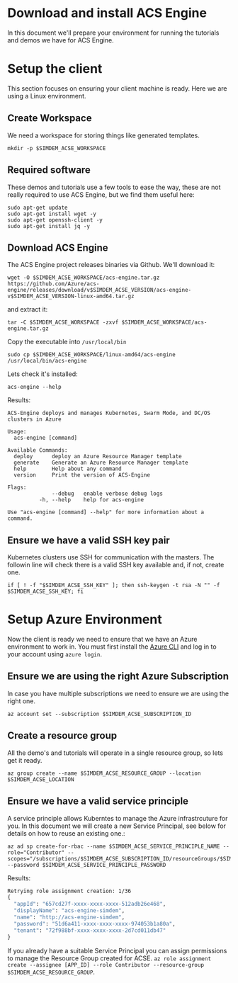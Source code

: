 # Download and install ACS Engine

In this document we'll prepare your environment for running the
tutorials and demos we have for ACS Engine.

# Setup the client

This section focuses on ensuring your client machine is ready. Here we
are using a Linux environment.

## Create Workspace

We need a workspace for storing things like generated templates.

```
mkdir -p $SIMDEM_ACSE_WORKSPACE
```

## Required software

These demos and tutorials use a few tools to ease the way, these are
not really required to use ACS Engine, but we find them useful here:

```
sudo apt-get update
sudo apt-get install wget -y
sudo apt-get openssh-client -y
sudo apt-get install jq -y
```

## Download ACS Engine

The ACS Engine project releases binaries via Github. We'll download
it:

```
wget -O $SIMDEM_ACSE_WORKSPACE/acs-engine.tar.gz https://github.com/Azure/acs-engine/releases/download/v$SIMDEM_ACSE_VERSION/acs-engine-v$SIMDEM_ACSE_VERSION-linux-amd64.tar.gz
```

and extract it:

```
tar -C $SIMDEM_ACSE_WORKSPACE -zxvf $SIMDEM_ACSE_WORKSPACE/acs-engine.tar.gz
```

Copy the executable into `/usr/local/bin`

```
sudo cp $SIMDEM_ACSE_WORKSPACE/linux-amd64/acs-engine /usr/local/bin/acs-engine
```

Lets check it's installed:

```
acs-engine --help
```

Results:

```
ACS-Engine deploys and manages Kubernetes, Swarm Mode, and DC/OS clusters in Azure

Usage:
  acs-engine [command]
  
Available Commands:
  deploy      deploy an Azure Resource Manager template
  generate    Generate an Azure Resource Manager template
  help        Help about any command
  version     Print the version of ACS-Engine
		  
Flags:
	          --debug   enable verbose debug logs
	      -h, --help    help for acs-engine
				  
Use "acs-engine [command] --help" for more information about a command.
```

## Ensure we have a valid SSH key pair

Kubernetes clusters use SSH for communication with the masters. The
followin line will check there is a valid SSH key available and, if
not, create one.

```
if [ ! -f "$SIMDEM_ACSE_SSH_KEY" ]; then ssh-keygen -t rsa -N "" -f $SIMDEM_ACSE_SSH_KEY; fi
```

# Setup Azure Environment

Now the client is ready we need to ensure that we have an Azure
environment to work in. You must first install
the
[Azure CLI](https://docs.microsoft.com/en-us/cli/azure/install-azure-cli) and
log in to your account using `azure login`.

## Ensure we are using the right Azure Subscription

In case you have multiple subscriptions we need to ensure we are using
the right one.

```
az account set --subscription $SIMDEM_ACSE_SUBSCRIPTION_ID
```

## Create a resource group

All the demo's and tutorials will operate in a single resource group,
so lets get it ready.

```
az group create --name $SIMDEM_ACSE_RESOURCE_GROUP --location $SIMDEM_ACSE_LOCATION
```

## Ensure we have a valid service principle

A service principle allows Kuberntes to manage the Azure
infrastrcuture for you. In this document we will create a new Service
Principal, see below for details on how to reuse an existing one.:

```
az ad sp create-for-rbac --name $SIMDEM_ACSE_SERVICE_PRINCIPLE_NAME --role="Contributor" --scopes="/subscriptions/$SIMDEM_ACSE_SUBSCRIPTION_ID/resourceGroups/$SIMDEM_ACSE_RESOURCE_GROUP" --password $SIMDEM_ACSE_SERVICE_PRINCIPLE_PASSWORD
```

Results:

```expected_similarity=0.3
Retrying role assignment creation: 1/36
{
  "appId": "657cd27f-xxxx-xxxx-xxxx-512adb26e468",
  "displayName": "acs-engine-simdem",
  "name": "http://acs-engine-simdem",
  "password": "51d6a411-xxxx-xxxx-xxxx-974053b1a80a",
  "tenant": "72f988bf-xxxx-xxxx-xxxx-2d7cd011db47"
}
```

If you already have a suitable Service Principal you can assign
permissions to manage the Resource Group created for ACSE. `az role
assignment create --assignee [APP_ID] --role Contributor
--resource-group $SIMDEM_ACSE_RESOURCE_GROUP`.


